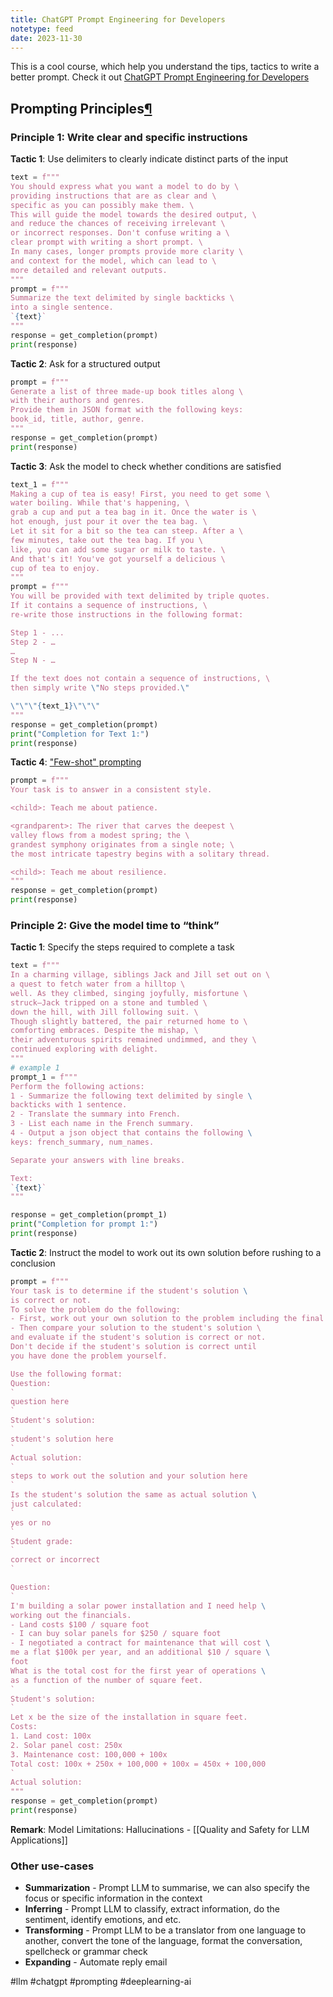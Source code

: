 ```yaml
---
title: ChatGPT Prompt Engineering for Developers
notetype: feed
date: 2023-11-30
---
```


This is a cool course, which help you understand the tips, tactics to write a better prompt. Check it out [ChatGPT Prompt Engineering for Developers](https://learn.deeplearning.ai/chatgpt-prompt-eng)

## Prompting Principles[¶](https://s172-31-9-39p41461.lab-aws-production.deeplearning.ai/notebooks/l2-guidelines.ipynb#Prompting-Principles)

### Principle 1: Write clear and specific instructions

**Tactic 1**: Use delimiters to clearly indicate distinct parts of the input

```python
text = f"""
You should express what you want a model to do by \ 
providing instructions that are as clear and \ 
specific as you can possibly make them. \ 
This will guide the model towards the desired output, \ 
and reduce the chances of receiving irrelevant \ 
or incorrect responses. Don't confuse writing a \ 
clear prompt with writing a short prompt. \ 
In many cases, longer prompts provide more clarity \ 
and context for the model, which can lead to \ 
more detailed and relevant outputs.
"""
prompt = f"""
Summarize the text delimited by single backticks \ 
into a single sentence.
`{text}`
"""
response = get_completion(prompt)
print(response)
```


**Tactic 2**: Ask for a structured output

```python
prompt = f"""
Generate a list of three made-up book titles along \ 
with their authors and genres. 
Provide them in JSON format with the following keys: 
book_id, title, author, genre.
"""
response = get_completion(prompt)
print(response)
```


**Tactic 3**: Ask the model to check whether conditions are satisfied

```python
text_1 = f"""
Making a cup of tea is easy! First, you need to get some \ 
water boiling. While that's happening, \ 
grab a cup and put a tea bag in it. Once the water is \ 
hot enough, just pour it over the tea bag. \ 
Let it sit for a bit so the tea can steep. After a \ 
few minutes, take out the tea bag. If you \ 
like, you can add some sugar or milk to taste. \ 
And that's it! You've got yourself a delicious \ 
cup of tea to enjoy.
"""
prompt = f"""
You will be provided with text delimited by triple quotes. 
If it contains a sequence of instructions, \ 
re-write those instructions in the following format:

Step 1 - ...
Step 2 - …
…
Step N - …

If the text does not contain a sequence of instructions, \ 
then simply write \"No steps provided.\"

\"\"\"{text_1}\"\"\"
"""
response = get_completion(prompt)
print("Completion for Text 1:")
print(response)
```



**Tactic 4**: ["Few-shot" prompting](https://www.promptingguide.ai/techniques/fewshot)

```python
prompt = f"""
Your task is to answer in a consistent style.

<child>: Teach me about patience.

<grandparent>: The river that carves the deepest \ 
valley flows from a modest spring; the \ 
grandest symphony originates from a single note; \ 
the most intricate tapestry begins with a solitary thread.

<child>: Teach me about resilience.
"""
response = get_completion(prompt)
print(response)
```



### Principle 2: Give the model time to “think”

**Tactic 1**: Specify the steps required to complete a task

```python
text = f"""
In a charming village, siblings Jack and Jill set out on \ 
a quest to fetch water from a hilltop \ 
well. As they climbed, singing joyfully, misfortune \ 
struck—Jack tripped on a stone and tumbled \ 
down the hill, with Jill following suit. \ 
Though slightly battered, the pair returned home to \ 
comforting embraces. Despite the mishap, \ 
their adventurous spirits remained undimmed, and they \ 
continued exploring with delight.
"""
# example 1
prompt_1 = f"""
Perform the following actions: 
1 - Summarize the following text delimited by single \
backticks with 1 sentence.
2 - Translate the summary into French.
3 - List each name in the French summary.
4 - Output a json object that contains the following \
keys: french_summary, num_names.

Separate your answers with line breaks.

Text:
`{text}`
"""

response = get_completion(prompt_1)
print("Completion for prompt 1:")
print(response)
```


**Tactic 2**: Instruct the model to work out its own solution before rushing to a conclusion

```python
prompt = f"""
Your task is to determine if the student's solution \
is correct or not.
To solve the problem do the following:
- First, work out your own solution to the problem including the final total. 
- Then compare your solution to the student's solution \ 
and evaluate if the student's solution is correct or not. 
Don't decide if the student's solution is correct until 
you have done the problem yourself.

Use the following format:
Question:
`
question here
`
Student's solution:
`
student's solution here
`
Actual solution:
`
steps to work out the solution and your solution here
`
Is the student's solution the same as actual solution \
just calculated:
`
yes or no
`
Student grade:
`
correct or incorrect
`

Question:
`
I'm building a solar power installation and I need help \
working out the financials. 
- Land costs $100 / square foot
- I can buy solar panels for $250 / square foot
- I negotiated a contract for maintenance that will cost \
me a flat $100k per year, and an additional $10 / square \
foot
What is the total cost for the first year of operations \
as a function of the number of square feet.
`
Student's solution:
`
Let x be the size of the installation in square feet.
Costs:
1. Land cost: 100x
2. Solar panel cost: 250x
3. Maintenance cost: 100,000 + 100x
Total cost: 100x + 250x + 100,000 + 100x = 450x + 100,000
`
Actual solution:
"""
response = get_completion(prompt)
print(response)
```



**Remark**: Model Limitations: Hallucinations - [[Quality and Safety for LLM Applications]]


### Other use-cases

- **Summarization** - Prompt LLM to summarise, we can also specify the focus or specific information in the context
- **Inferring** - Prompt LLM to classify, extract information, do the sentiment, identify emotions, and etc.
- **Transforming** - Prompt LLM to be a translator from one language to another, convert the tone of the language, format the conversation, spellcheck or grammar check
- **Expanding** - Automate reply email

#llm #chatgpt #prompting #deeplearning-ai